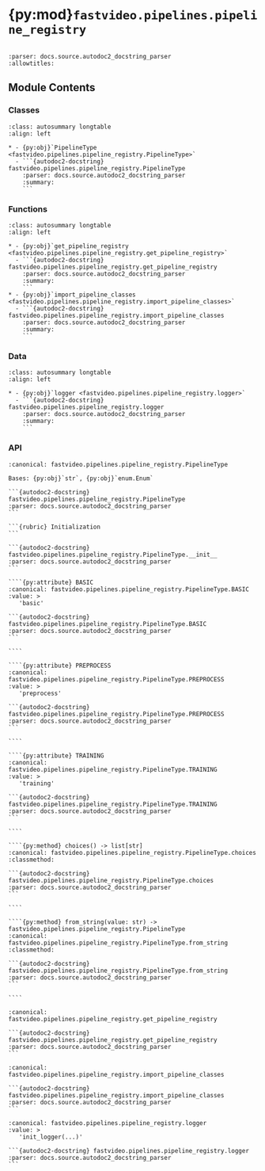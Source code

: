 # {py:mod}`fastvideo.pipelines.pipeline_registry`

```{py:module} fastvideo.pipelines.pipeline_registry
```

```{autodoc2-docstring} fastvideo.pipelines.pipeline_registry
:parser: docs.source.autodoc2_docstring_parser
:allowtitles:
```

## Module Contents

### Classes

````{list-table}
:class: autosummary longtable
:align: left

* - {py:obj}`PipelineType <fastvideo.pipelines.pipeline_registry.PipelineType>`
  - ```{autodoc2-docstring} fastvideo.pipelines.pipeline_registry.PipelineType
    :parser: docs.source.autodoc2_docstring_parser
    :summary:
    ```
````

### Functions

````{list-table}
:class: autosummary longtable
:align: left

* - {py:obj}`get_pipeline_registry <fastvideo.pipelines.pipeline_registry.get_pipeline_registry>`
  - ```{autodoc2-docstring} fastvideo.pipelines.pipeline_registry.get_pipeline_registry
    :parser: docs.source.autodoc2_docstring_parser
    :summary:
    ```
* - {py:obj}`import_pipeline_classes <fastvideo.pipelines.pipeline_registry.import_pipeline_classes>`
  - ```{autodoc2-docstring} fastvideo.pipelines.pipeline_registry.import_pipeline_classes
    :parser: docs.source.autodoc2_docstring_parser
    :summary:
    ```
````

### Data

````{list-table}
:class: autosummary longtable
:align: left

* - {py:obj}`logger <fastvideo.pipelines.pipeline_registry.logger>`
  - ```{autodoc2-docstring} fastvideo.pipelines.pipeline_registry.logger
    :parser: docs.source.autodoc2_docstring_parser
    :summary:
    ```
````

### API

`````{py:class} PipelineType()
:canonical: fastvideo.pipelines.pipeline_registry.PipelineType

Bases: {py:obj}`str`, {py:obj}`enum.Enum`

```{autodoc2-docstring} fastvideo.pipelines.pipeline_registry.PipelineType
:parser: docs.source.autodoc2_docstring_parser
```

```{rubric} Initialization
```

```{autodoc2-docstring} fastvideo.pipelines.pipeline_registry.PipelineType.__init__
:parser: docs.source.autodoc2_docstring_parser
```

````{py:attribute} BASIC
:canonical: fastvideo.pipelines.pipeline_registry.PipelineType.BASIC
:value: >
   'basic'

```{autodoc2-docstring} fastvideo.pipelines.pipeline_registry.PipelineType.BASIC
:parser: docs.source.autodoc2_docstring_parser
```

````

````{py:attribute} PREPROCESS
:canonical: fastvideo.pipelines.pipeline_registry.PipelineType.PREPROCESS
:value: >
   'preprocess'

```{autodoc2-docstring} fastvideo.pipelines.pipeline_registry.PipelineType.PREPROCESS
:parser: docs.source.autodoc2_docstring_parser
```

````

````{py:attribute} TRAINING
:canonical: fastvideo.pipelines.pipeline_registry.PipelineType.TRAINING
:value: >
   'training'

```{autodoc2-docstring} fastvideo.pipelines.pipeline_registry.PipelineType.TRAINING
:parser: docs.source.autodoc2_docstring_parser
```

````

````{py:method} choices() -> list[str]
:canonical: fastvideo.pipelines.pipeline_registry.PipelineType.choices
:classmethod:

```{autodoc2-docstring} fastvideo.pipelines.pipeline_registry.PipelineType.choices
:parser: docs.source.autodoc2_docstring_parser
```

````

````{py:method} from_string(value: str) -> fastvideo.pipelines.pipeline_registry.PipelineType
:canonical: fastvideo.pipelines.pipeline_registry.PipelineType.from_string
:classmethod:

```{autodoc2-docstring} fastvideo.pipelines.pipeline_registry.PipelineType.from_string
:parser: docs.source.autodoc2_docstring_parser
```

````

`````

````{py:function} get_pipeline_registry(pipeline_type: fastvideo.pipelines.pipeline_registry.PipelineType | str | None = None) -> fastvideo.pipelines.pipeline_registry._PipelineRegistry
:canonical: fastvideo.pipelines.pipeline_registry.get_pipeline_registry

```{autodoc2-docstring} fastvideo.pipelines.pipeline_registry.get_pipeline_registry
:parser: docs.source.autodoc2_docstring_parser
```
````

````{py:function} import_pipeline_classes(pipeline_types: list[fastvideo.pipelines.pipeline_registry.PipelineType] | fastvideo.pipelines.pipeline_registry.PipelineType | None = None) -> dict[str, dict[str, dict[str, type[fastvideo.pipelines.composed_pipeline_base.ComposedPipelineBase] | None]]]
:canonical: fastvideo.pipelines.pipeline_registry.import_pipeline_classes

```{autodoc2-docstring} fastvideo.pipelines.pipeline_registry.import_pipeline_classes
:parser: docs.source.autodoc2_docstring_parser
```
````

````{py:data} logger
:canonical: fastvideo.pipelines.pipeline_registry.logger
:value: >
   'init_logger(...)'

```{autodoc2-docstring} fastvideo.pipelines.pipeline_registry.logger
:parser: docs.source.autodoc2_docstring_parser
```

````
